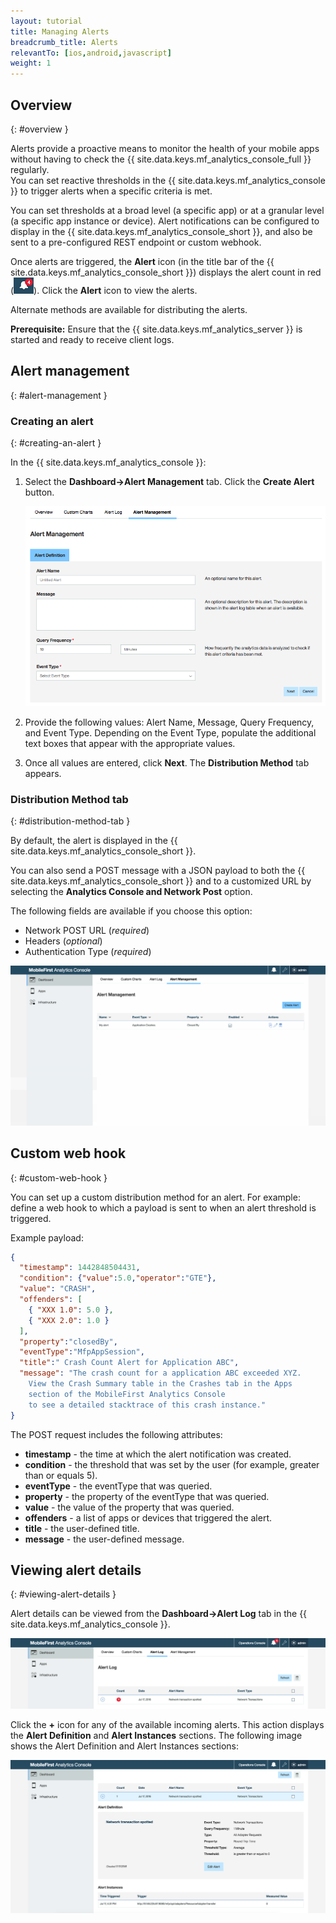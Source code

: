 ```yaml
---
layout: tutorial
title: Managing Alerts
breadcrumb_title: Alerts
relevantTo: [ios,android,javascript]
weight: 1
---
```

<!-- NLS_CHARSET=UTF-8 -->
## Overview
{: #overview }

Alerts provide a proactive means to monitor the health of your mobile apps without having to check the {{ site.data.keys.mf_analytics_console_full }} regularly.  
You can set reactive thresholds in the {{ site.data.keys.mf_analytics_console }} to trigger alerts when a specific criteria is met.

You can set thresholds at a broad level (a specific app) or at a granular level (a specific app instance or device). Alert notifications can be configured to display in the {{ site.data.keys.mf_analytics_console_short }}, and also be sent to a pre-configured REST endpoint or custom webhook.

Once alerts are triggered, the **Alert** icon (in the title bar of the {{ site.data.keys.mf_analytics_console_short }}) displays the alert count in red (<img  alt="alert icon" style="margin:0;display:inline" src="alertIcon.png"/>). Click the **Alert** icon to view the alerts.

Alternate methods are available for distributing the alerts.

**Prerequisite:** Ensure that the {{ site.data.keys.mf_analytics_server }} is started and ready to receive client logs.

## Alert management
{: #alert-management }

### Creating an alert
{: #creating-an-alert }

In the {{ site.data.keys.mf_analytics_console }}:

1. Select the **Dashboard→Alert Management** tab. Click the **Create Alert** button.

   ![Alert Management Tab](alert_management_tab.png)

2. Provide the following values: Alert Name, Message, Query Frequency, and Event Type. Depending on the Event Type, populate the additional text boxes that appear with the appropriate values.
3. Once all values are entered, click **Next**. The **Distribution Method** tab appears.

### Distribution Method tab
{: #distribution-method-tab }

By default, the alert is displayed in the {{ site.data.keys.mf_analytics_console_short }}.

You can also send a POST message with a JSON payload to both the {{ site.data.keys.mf_analytics_console_short }} and to a customized URL by selecting the **Analytics Console and Network Post** option.

The following fields are available if you choose this option:

* Network POST URL (*required*)
* Headers (*optional*)
* Authentication Type (*required*)

<img class="gifplayer"  alt="Creating an alert" src="creating-an-alert.png"/>

## Custom web hook
{: #custom-web-hook }

You can set up a custom distribution method for an alert. For example: define a web hook to which a payload is sent to when an alert threshold is triggered.

Example payload:

```json
{
  "timestamp": 1442848504431,
  "condition": {"value":5.0,"operator":"GTE"},
  "value": "CRASH",
  "offenders": [
    { "XXX 1.0": 5.0 },
    { "XXX 2.0": 1.0 }
  ],
  "property":"closedBy",
  "eventType":"MfpAppSession",
  "title":" Crash Count Alert for Application ABC",
  "message": "The crash count for a application ABC exceeded XYZ.
    View the Crash Summary table in the Crashes tab in the Apps
    section of the MobileFirst Analytics Console
    to see a detailed stacktrace of this crash instance."
}
```

The POST request includes the following attributes:

* **timestamp** - the time at which the alert notification was created.
* **condition** - the threshold that was set by the user (for example, greater than or equals 5).
* **eventType** - the eventType that was queried.
* **property** - the property of the eventType that was queried.
* **value** - the value of the property that was queried.
* **offenders** - a list of apps or devices that triggered the alert.
* **title** - the user-defined title.
* **message** - the user-defined message.

## Viewing alert details
{: #viewing-alert-details }

Alert details can be viewed from the **Dashboard→Alert Log** tab in the {{ site.data.keys.mf_analytics_console }}.

![A new alert log](alert-log.png)

Click the **+** icon for any of the available incoming alerts. This action displays the **Alert Definition** and **Alert Instances** sections. The following image shows the Alert Definition and Alert Instances sections:

![Alert definitiosns and instances](alert-definitions-and-instances.png)

